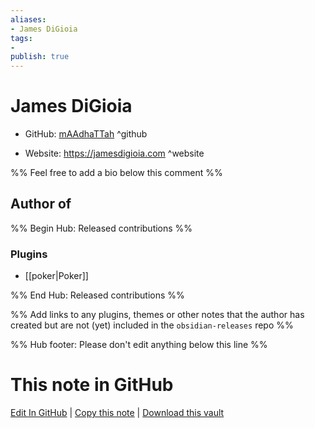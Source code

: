 ```yaml
---
aliases:
- James DiGioia
tags:
- 
publish: true
---
```


# James DiGioia

- GitHub: [mAAdhaTTah](https://github.com/mAAdhaTTah/) ^github
<!-- - Discord: `@` ^discord-->
- Website: <https://jamesdigioia.com> ^website
<!-- - [[Publish sites|Publish site]]: <https://> ^publish-->

%% Feel free to add a bio below this comment %%


## Author of

%% Begin Hub: Released contributions %%
### Plugins
- [[poker|Poker]]

%% End Hub: Released contributions %%

%% Add links to any plugins, themes or other notes that the author has created but are not (yet) included in the `obsidian-releases` repo %%

<!--
### Unlisted plugins
-->

<!--
### Others
-->

<!--
## Sponsor this author
-->

<!-- - [[GitHub sponsors]]: [Sponsor @mAAdhaTTah on GitHub Sponsors](https://github.com/sponsors/mAAdhaTTah) ^github-sponsor-->
<!-- - [[Buy me a coffee]]: <https://> ^buy-me-a-coffee-->
<!-- - [[PayPal]]: <https://> ^paypal-->
<!-- - [[Patreon]]: <https://> ^patreon-->

<!--
## Follow this author
-->

<!-- - [[YouTube Channels|On YouTube]]: <https://> ^youtube-->
<!-- - Twitter: <https://> ^twitter-->
<!-- - ... -->

%% Hub footer: Please don't edit anything below this line %%

# This note in GitHub

<span class="git-footer">[Edit In GitHub](https://github.dev/obsidian-community/obsidian-hub/blob/main/01%20-%20Community/People/mAAdhaTTah.md "git-hub-edit-note") | [Copy this note](https://raw.githubusercontent.com/obsidian-community/obsidian-hub/main/01%20-%20Community/People/mAAdhaTTah.md "git-hub-copy-note") | [Download this vault](https://github.com/obsidian-community/obsidian-hub/archive/refs/heads/main.zip "git-hub-download-vault") </span>
